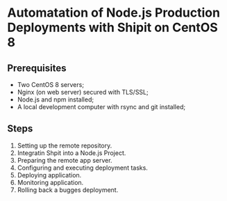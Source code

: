 # Automatation of Node.js Production Deployments with Shipit on CentOS 8


## Prerequisites ##

   - Two CentOS 8 servers;
   - Nginx (on web server) secured with TLS/SSL;
   - Node.js and npm installed;
   - A local development computer with rsync and git installed;

## Steps

   1. Setting up the remote repository.
   2. Integratin Shpit into a Node.js Project.
   3. Preparing the remote app server.
   4. Configuring and executing deployment tasks.
   5. Deploying application.
   6. Monitoring application.
   7. Rolling back a bugges deployment.
